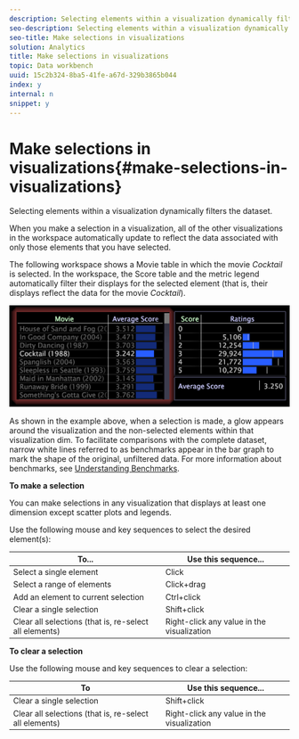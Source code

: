 ```yaml
---
description: Selecting elements within a visualization dynamically filters the dataset.
seo-description: Selecting elements within a visualization dynamically filters the dataset.
seo-title: Make selections in visualizations
solution: Analytics
title: Make selections in visualizations
topic: Data workbench
uuid: 15c2b324-8ba5-41fe-a67d-329b3865b044
index: y
internal: n
snippet: y
---
```


# Make selections in visualizations{#make-selections-in-visualizations}

Selecting elements within a visualization dynamically filters the dataset.

 When you make a selection in a visualization, all of the other visualizations in the workspace automatically update to reflect the data associated with only those elements that you have selected.

The following workspace shows a Movie table in which the movie *Cocktail* is selected. In the workspace, the Score table and the metric legend automatically filter their displays for the selected element (that is, their displays reflect the data for the movie *Cocktail*).

![](assets/wsp_selection_Basic.png)

As shown in the example above, when a selection is made, a glow appears around the visualization and the non-selected elements within that visualization dim. To facilitate comparisons with the complete dataset, narrow white lines referred to as benchmarks appear in the bar graph to mark the shape of the original, unfiltered data. For more information about benchmarks, see [Understanding Benchmarks](../../../../home/c-get-started/c-vis/c-ustd-benchmks.md#concept-c7b0f4102e92458096f8c4765cbe2914).

**To make a selection**

You can make selections in any visualization that displays at least one dimension except scatter plots and legends.

Use the following mouse and key sequences to select the desired element(s):

|  To...  | Use this sequence...  |
|---|---|
|  Select a single element  | Click  |
|  Select a range of elements  | Click+drag  |
|  Add an element to current selection  | Ctrl+click  |
|  Clear a single selection  | Shift+click  |
|  Clear all selections (that is, re-select all elements)  | Right-click any value in the visualization  |

**To clear a selection**

Use the following mouse and key sequences to clear a selection:

|  To  | Use this sequence...  |
|---|---|
|  Clear a single selection  | Shift+click  |
|  Clear all selections (that is, re-select all elements)  | Right-click any value in the visualization  |

